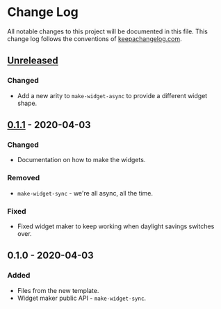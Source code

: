 # Change Log
All notable changes to this project will be documented in this file. This change log follows the conventions of [keepachangelog.com](http://keepachangelog.com/).

## [Unreleased]
### Changed
- Add a new arity to `make-widget-async` to provide a different widget shape.

## [0.1.1] - 2020-04-03
### Changed
- Documentation on how to make the widgets.

### Removed
- `make-widget-sync` - we're all async, all the time.

### Fixed
- Fixed widget maker to keep working when daylight savings switches over.

## 0.1.0 - 2020-04-03
### Added
- Files from the new template.
- Widget maker public API - `make-widget-sync`.

[Unreleased]: https://github.com/your-name/step0_repl/compare/0.1.1...HEAD
[0.1.1]: https://github.com/your-name/step0_repl/compare/0.1.0...0.1.1
